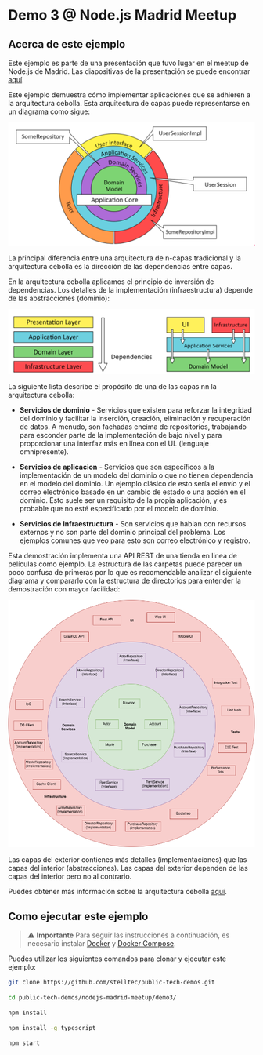 # Demo 3 @ Node.js Madrid Meetup

## Acerca de este ejemplo

Este ejemplo es parte de una presentación que tuvo lugar en
el meetup de Node.js de Madrid. Las diapositivas de la presentación se puede encontrar [aquí](https://docs.google.com/presentation/d/12hK5z0wt4BlyOFhJBxVgQBTdvwTznKj3XttlvMwYgrY/present).

Este ejemplo demuestra cómo implementar aplicaciones que se adhieren a la arquitectura cebolla. Esta arquitectura de
capas puede representarse en un diagrama como sigue:

![](../assets/onion.png)

La principal diferencia entre una arquitectura de n-capas tradicional y la arquitectura cebolla es la dirección de las dependencias entre capas.

En la arquitectura cebolla aplicamos el principio de inversión de dependencias. Los detalles de la implementación (infraestructura) depende de las abstracciones (dominio):

![](../assets/n-tier-vs-onion.png)

La siguiente lista describe el propósito de una de las capas
nn la arquitectura cebolla:

- **Servicios de dominio** - Servicios que existen para reforzar la integridad del dominio y facilitar la inserción, creación, eliminación y recuperación de datos. A menudo, son fachadas encima de repositorios, trabajando para esconder parte de la implementación de bajo nivel y para proporcionar una interfaz más en línea con el UL (lenguaje omnipresente).

- **Servicios de aplicacion** - Servicios que son específicos a la implementación de un modelo del dominio o que no tienen dependencia en el modelo del dominio. Un ejemplo clásico de esto sería el envío y el correo electrónico basado en un cambio de estado o una acción en el dominio. Esto suele ser un requisito de la propia aplicación, y es probable que no esté especificado por el modelo de dominio.

- **Servicios de Infraestructura** - Son servicios que hablan con recursos externos y no son parte del dominio principal del problema. Los ejemplos comunes que veo para esto son correo electrónico y registro.

Esta demostración implementa una API REST de una tienda en linea de películas como ejemplo. La estructura de las carpetas puede parecer un poco confusa de primeras por lo que es recomendable analizar el siguiente diagrama y compararlo con la estructura de directorios para entender la demostración con mayor facilidad:

![](../assets/onion-demo.png)

Las capas del exterior contienes más detalles (implementaciones) que las capas del interior (abstracciones). Las capas del exterior dependen de las capas del interior pero no al contrario.

Puedes obtener más información sobre la arquitectura cebolla [aquí](https://dzone.com/articles/onion-architecture-is-interesting).

## Como ejecutar este ejemplo

> :warning: **Importante** Para seguir las instrucciones a continuación, es necesario instalar [Docker](https://docs.docker.com/engine/installation/) y [Docker Compose](https://docs.docker.com/compose/install/).

Puedes utilizar los siguientes comandos para clonar y ejecutar este ejemplo:

```sh
git clone https://github.com/stelltec/public-tech-demos.git
```

```sh
cd public-tech-demos/nodejs-madrid-meetup/demo3/
```

```sh
npm install
```

```sh
npm install -g typescript
```

```sh
npm start
```
